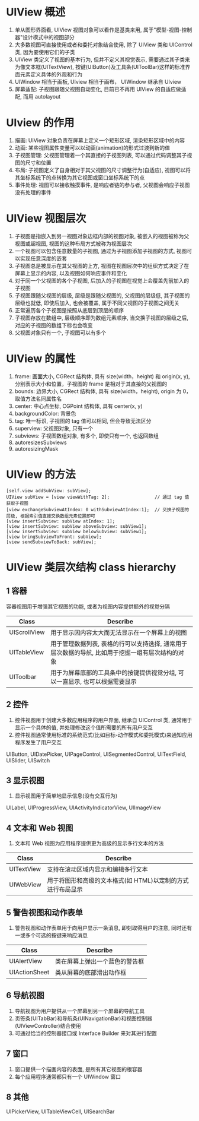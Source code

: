 # UIView 概述

1. 单从图形界面看, UIView 视图对象可以看作是基类来用, 属于"模型-视图-控制器"设计模式中的视图部分
2. 大多数视图可直接使用或者和委托对象结合使用, 除了 UIView 类和 UIControl 类, 因为要使用它们的子类
3. UIView 类定义了视图的基本行为, 但并不定义其视觉表示, 需要通过其子类来为像文本框(UITextView), 按键(UIButton)及工具条(UIToolBar)这样的标准界面元素定义具体的外观和行为
4. UIWindow 相当于画板, UIview 相当于画布， UIWindow 继承自 UIview
5. 屏幕适配: 子视图跟随父视图自动变化, 目前已不再用 UIView 的自适应做适配, 而用 autolayout

# UIview 的作用

1. 描画: UIView 对象负责在屏幕上定义一个矩形区域, 渲染矩形区域中的内容
2. 动画: 某些视图属性变量可以以动画(animation)的形式过渡到新的值
3. 子视图管理: 父视图管理着一个其直接的子视图列表, 可以通过代码调整其子视图的尺寸和位置
4. 布局: 子视图定义了自身相对于其父视图的尺寸调整行为(自适应), 视图可以将其坐标系统下的点转换为其它视图或窗口坐标系统下的点
5. 事件处理: 视图可以接收触摸事件, 是响应者链的参与者, 父视图会响应子视图没有处理的事件

# UIView 视图层次

1. 子视图是指嵌入到另一视图对象边框内部的视图对象, 被嵌入的视图被称为父视图或超视图, 视图的这种布局方式被称为视图层次
2. 一个视图可以包含任意数量的子视图, 通过为子视图添加子视图的方式, 视图可以实现任意深度的嵌套
3. 子视图总是被显示在其父视图的上方, 视图在视图层次中的组织方式决定了在屏幕上显示的内容, 以及视图如何响应事件和变化
4. 对于同一个父视图的各个子视图, 后加入的子视图在视觉上会覆盖先前加入的子视图
5. 子视图跟随父视图的层级, 层级是跟随父视图的, 父视图的层级低, 其子视图的层级也就低, 即使后加入, 也会被覆盖, 属于不同父视图的子视图之间无关
6. 正常遍历各个子视图是按照从底层到顶层的顺序
7. 子视图存放在数组中, 层级顺序即为数组元素顺序, 当交换子视图的层级之后, 对应的子视图的数组下标也会改变
8. 父视图对象只有一个, 子视图可以有多个

# UIView 的属性

1. frame: 画面大小, CGRect 结构体, 具有 size(width，height) 和 origin(x, y), 分别表示大小和位置，子视图的 frame 是相对于其直接的父视图的
2. bounds: 边界大小, CGRect 结构体, 具有 size(width，height), origin 为 0， 取值方法名同属性名
3. center: 中心点坐标, CGPoint 结构体, 具有 center(x, y)
4. backgroundColor: 背景色
5. tag: 唯一标识, 子视图的 tag 值可以相同, 但会导致无法区分
6. superview: 父视图对象, 只有一个
7. subviews: 子视图数组对象, 有多个, 即使只有一个, 也返回数组
8. autoresizesSubviews
9. autoresizingMask

# UIView 的方法

```
[self.view addSubView: subView];
UIView subView = [view viewWithTag: 2];					// 通过 tag 值获取子视图
[view exchangeSubviewAtIndex: 0 withSubviewAtIndex:1];	// 交换子视图的层级, 根据索引值直接交换数组元素位置即可
[view insertSubview: subView atIndex: 1];
[view insertSubview: subView aboveSubview: subView1];
[view insertSubview: subView belowSubview: subView1];
[view bringSubviewToFront: subView];
[view sendSubviewToBack: subView];
```

# UIView 类层次结构 class hierarchy

## 1 容器

容器视图用于增强其它视图的功能, 或者为视图内容提供额外的视觉分隔

| Class        | Describe                                                                         |
| ------------ | -------------------------------------------------------------------------------- |
| UIScrollView | 用于显示因内容太大而无法显示在一个屏幕上的视图                                           |   
| UITableView  | 用于管理数据列表, 表格的行可以支持选择, 通常用于层次数据的导航, 比如用于挖掘一组有层次结构的对象 |
| UIToolbar    | 用于为屏幕底部的工具条中的按键提供视觉分组, 可以一直显示, 也可以根据需要显示                  |

## 2 控件

1. 控件视图用于创建大多数应用程序的用户界面, 继承自 UIControl 类, 通常用于显示一个具体的值, 并处理修改这个值所需要的所有用户交互
2. 控件视图通常使用标准的系统范式(比如目标-动作模式和委托模式)来通知应用程序发生了用户交互

UIButton, UIDatePicker, UIPageControl, UISegmentedControl, UITextField, UISlider, UISwitch

## 3 显示视图

1. 显示视图用于简单地显示信息(没有交互行为)

UILabel, UIProgressView, UIActivityIndicatorView, UIImageView

## 4 文本和 Web 视图

1. 文本和 Web 视图为应用程序提供更为高级的显示多行文本的方法

| Class        | Describe                                             |
| ------------ | ---------------------------------------------------- |
| UITextView   | 支持在滚动区域内显示和编辑多行文本                        |
| UIWebView    | 用于将图形和高级的文本格式(如 HTML)以定制的方式进行布局显示  |

## 5 警告视图和动作表单

1. 警告视图和动作表单用于向用户显示一条消息, 即刻取得用户的注意, 同时还有一或多个可选的按键来响应消息

| Class         | Describe                  |
| ------------- | ------------------------- |
| UIAlertView   | 类在屏幕上弹出一个蓝色的警告框 |
| UIActionSheet | 类从屏幕的底部滑出动作框      |

## 6 导航视图

1. 导航视图为用户提供从一个屏幕到另一个屏幕的导航工具
2. 页签条(UITabBar)和导航条(UINavigationBar)和视图控制器(UIViewController)结合使用
3. 可通过恰当的控制器接口或 Interface Builder 来对其进行配置

## 7 窗口

1. 窗口提供一个描画内容的表面, 是所有其它视图的根容器
2. 每个应用程序通常都只有一个 UIWindow 窗口

## 8 其他

UIPickerView, UITableViewCell, UISearchBar
